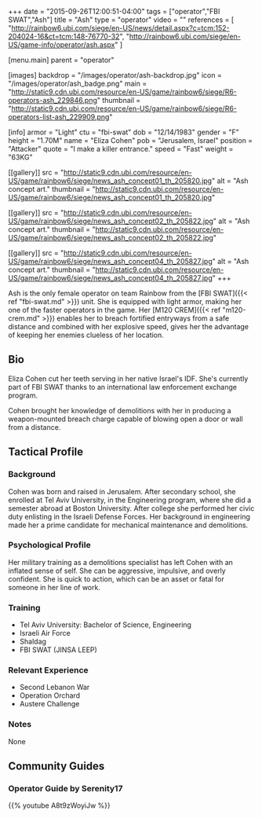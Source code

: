 +++
date = "2015-09-26T12:00:51-04:00"
tags = ["operator","FBI SWAT","Ash"]
title = "Ash"
type = "operator"
video = ""
references = [
  "http://rainbow6.ubi.com/siege/en-US/news/detail.aspx?c=tcm:152-204024-16&ct=tcm:148-76770-32",
  "http://rainbow6.ubi.com/siege/en-US/game-info/operator/ash.aspx"
]

[menu.main]
  parent = "operator"

[images]
  backdrop = "/images/operator/ash-backdrop.jpg"
  icon = "/images/operator/ash_badge.png"
  main = "http://static9.cdn.ubi.com/resource/en-US/game/rainbow6/siege/R6-operators-ash_229846.png"
  thumbnail = "http://static9.cdn.ubi.com/resource/en-US/game/rainbow6/siege/R6-operators-list-ash_229909.png"

[info]
  armor = "Light"
  ctu = "fbi-swat"
  dob = "12/14/1983"
  gender = "F"
  height = "1.70M"
  name = "Eliza Cohen"
  pob = "Jerusalem, Israel"
  position = "Attacker"
  quote = "I make a killer entrance."
  speed = "Fast"
  weight = "63KG"

[[gallery]]
  src = "http://static9.cdn.ubi.com/resource/en-US/game/rainbow6/siege/news_ash_concept01_th_205820.jpg"
  alt = "Ash concept art."
  thumbnail = "http://static9.cdn.ubi.com/resource/en-US/game/rainbow6/siege/news_ash_concept01_th_205820.jpg"

[[gallery]]
  src = "http://static9.cdn.ubi.com/resource/en-US/game/rainbow6/siege/news_ash_concept02_th_205822.jpg"
  alt = "Ash concept art."
  thumbnail = "http://static9.cdn.ubi.com/resource/en-US/game/rainbow6/siege/news_ash_concept02_th_205822.jpg"

[[gallery]]
  src = "http://static9.cdn.ubi.com/resource/en-US/game/rainbow6/siege/news_ash_concept04_th_205827.jpg"
  alt = "Ash concept art."
  thumbnail = "http://static9.cdn.ubi.com/resource/en-US/game/rainbow6/siege/news_ash_concept04_th_205827.jpg"
+++

Ash is the only female operator on team Rainbow from the [FBI SWAT]({{< ref "fbi-swat.md" >}}) unit. She is equipped with light armor, making her one of the faster operators in the game. Her [M120 CREM]({{< ref "m120-crem.md" >}}) enables her to breach fortified entryways from a safe distance and combined with her explosive speed, gives her the advantage of keeping her enemies clueless of her location.<!--more-->

## Bio

Eliza Cohen cut her teeth serving in her native Israel's IDF. She's currently part of FBI SWAT thanks to an international law enforcement exchange program.

Cohen brought her knowledge of demolitions with her in producing a weapon-mounted breach charge capable of blowing open a door or wall from a distance.

## Tactical Profile

### Background

Cohen was born and raised in Jerusalem. After secondary school, she enrolled at Tel Aviv University, in the Engineering program, where she did a semester abroad at Boston University. After college she performed her civic duty enlisting in the Israeli Defense Forces. Her background in engineering made her a prime candidate for mechanical maintenance and demolitions.

### Psychological Profile

Her military training as a demolitions specialist has left Cohen with an inflated sense of self. She can be aggressive, impulsive, and overly confident. She is quick to action, which can be an asset or fatal for someone in her line of work.

### Training

* Tel Aviv University: Bachelor of Science, Engineering
* Israeli Air Force
* Shaldag
* FBI SWAT (JINSA LEEP)

### Relevant Experience

* Second Lebanon War
* Operation Orchard
* Austere Challenge

### Notes

None

## Community Guides

### Operator Guide by Serenity17

{{% youtube A8t9zWoyiJw %}}
